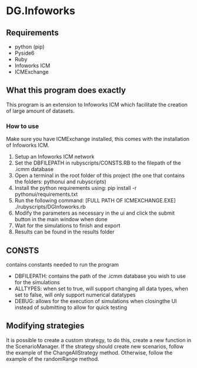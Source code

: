# DG.Infoworks
## Requirements
- python (pip)
- Pyside6
- Ruby
- Infoworks ICM
- ICMExchange


## What this program does exactly
This program is an extension to Infoworks ICM which facilitate the creation of large amount of datasets. 

### How to use
Make sure you have ICMExchange installed, this comes with the installation of Infoworks ICM.

1. Setup an Infoworks ICM network
2. Set the DBFILEPATH in rubyscripts/CONSTS.RB to the filepath of the .icmm database
3. Open a terminal in the root folder of this project (the one that contains the folders: pythonui and rubyscripts)
4. Install the python requirements using: pip install -r pythonui/requirements.txt
5. Run the following command: [FULL PATH OF ICMEXCHANGE.EXE] ./rubyscripts/DGInfoworks.rb
6. Modify the parameters as necessary in the ui and click the submit button in the main window when done
7. Wait for the simulations to finish and export
8. Results can be found in the results folder


## CONSTS
contains constants needed to run the program
- DBFILEPATH: contains the path of the .icmm database you wish to use for the simulations
- ALLTYPES: when set to true, will support changing all data types, when set to false, will only support numerical datatypes
- DEBUG: allows for the execution of simulations when closingthe UI instead of submitting to allow for quick testing

## Modifying strategies
It is possible to create a custom strategy, to do this, create a new function in the ScenarioManager. If the strategy should create new scenarios, follow the example of the ChangeAllStrategy method. Otherwise, follow the example of the randomRange method. 